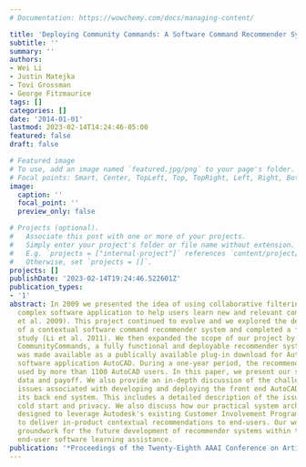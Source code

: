 ```yaml
---
# Documentation: https://wowchemy.com/docs/managing-content/

title: 'Deploying Community Commands: A Software Command Recommender System Case Study'
subtitle: ''
summary: ''
authors:
- Wei Li
- Justin Matejka
- Tovi Grossman
- George Fitzmaurice
tags: []
categories: []
date: '2014-01-01'
lastmod: 2023-02-14T14:24:46-05:00
featured: false
draft: false

# Featured image
# To use, add an image named `featured.jpg/png` to your page's folder.
# Focal points: Smart, Center, TopLeft, Top, TopRight, Left, Right, BottomLeft, Bottom, BottomRight.
image:
  caption: ''
  focal_point: ''
  preview_only: false

# Projects (optional).
#   Associate this post with one or more of your projects.
#   Simply enter your project's folder or file name without extension.
#   E.g. `projects = ["internal-project"]` references `content/project/deep-learning/index.md`.
#   Otherwise, set `projects = []`.
projects: []
publishDate: '2023-02-14T19:24:46.522601Z'
publication_types:
- '1'
abstract: In 2009 we presented the idea of using collaborative filtering within a
  complex software application to help users learn new and relevant commands (Matejka
  et al. 2009). This project continued to evolve and we explored the design space
  of a contextual software command recommender system and completed a four-week user
  study (Li et al. 2011). We then expanded the scope of our project by implementing
  CommunityCommands, a fully functional and deployable recommender system. CommunityCommands
  was made available as a publically available plug-in download for Autodesk's flagship
  software application AutoCAD. During a one-year period, the recommender system was
  used by more than 1100 AutoCAD users. In this paper, we present our system usage
  data and payoff. We also provide an in-depth discussion of the challenges and design
  issues associated with developing and deploying the front end AutoCAD plug-in and
  its back end system. This includes a detailed description of the issues surrounding
  cold start and privacy. We also discuss how our practical system architecture was
  designed to leverage Autodesk's existing Customer Involvement Program (CIP) data
  to deliver in-product contextual recommendations to end-users. Our work sets important
  groundwork for the future development of recommender systems within the domain of
  end-user software learning assistance.
publication: '*Proceedings of the Twenty-Eighth AAAI Conference on Artificial Intelligence*'
---
```

